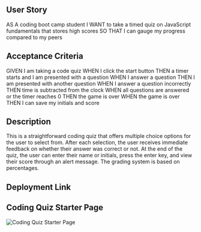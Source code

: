 ## User Story

AS A coding boot camp student
I WANT to take a timed quiz on JavaScript fundamentals that stores high scores
SO THAT I can gauge my progress compared to my peers

## Acceptance Criteria

GIVEN I am taking a code quiz
WHEN I click the start button
THEN a timer starts and I am presented with a question
WHEN I answer a question
THEN I am presented with another question
WHEN I answer a question incorrectly
THEN time is subtracted from the clock
WHEN all questions are answered or the timer reaches 0
THEN the game is over
WHEN the game is over
THEN I can save my initials and score

## Description 
This is a straightforward coding quiz that offers multiple choice options for the user to select from. After each selection, the user receives immediate feedback on whether their answer was correct or not. At the end of the quiz, the user can enter their name or initials, press the enter key, and view their score through an alert message. The grading system is based on percentages.

## Deployment Link


## Coding Quiz Starter Page

![Coding Quiz Starter Page](../../../Downloads/Screenshot%202023-05-31%20175743.png)